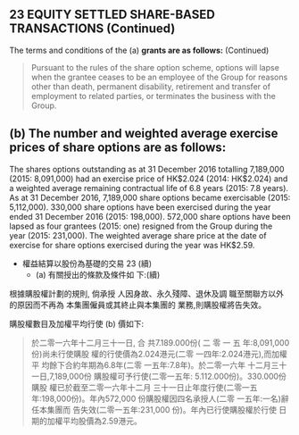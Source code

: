 ## 23 EQUITY SETTLED SHARE-BASED **TRANSACTIONS** (Continued)

The terms and conditions of the (a) **grants are as follows:** (Continued)

> Pursuant to the rules of the share option scheme, options will lapse when the grantee ceases to be an employee of the Group for reasons other than death, permanent disability, retirement and transfer of employment to related parties, or terminates the business with the Group.

## (b) The number and weighted average exercise prices of share options are as follows:

The shares options outstanding as at 31 December 2016 totalling 7,189,000 (2015: 8,091,000) had an exercise price of HK\$2.024 (2014: HK\$2.024) and a weighted average remaining contractual life of 6.8 years (2015: 7.8 years). As at 31 December 2016, 7,189,000 share options became exercisable (2015: 5,112,000). 330,000 share options have been exercised during the year ended 31 December 2016 (2015: 198,000). 572,000 share options have been lapsed as four grantees (2015: one) resigned from the Group during the year (2015: 231,000). The weighted average share price at the date of exercise for share options exercised during the year was HK\$2.59.

- 權益結算以股份為基礎的交易 23 (續)
  - (a) 有關授出的條款及條件如 下:(續)

根據購股權計劃的規則, 倘承授 人因身故、永久殘障、退休及調 職至關聯方以外的原因而不再為 本集團僱員或其終止與本集團的 業務,則購股權將告失效。

購股權數目及加權平均行使 (b) 價如下:

> 於二零一六年十二月三十一日, 合 共7.189.000份( 二 零 一 五 年:8,091,000份)尚未行使購股 權的行使價為2.024港元(二零 一四年:2.024港元),而加權平 均餘下合約年期為6.8年(二零 一五年:7.8年)。於二零一六年 十二月三十一日,7,189,000份 購股權可予行使(二零一五年: 5.112.000份)。330.000份購股 權已於截至二零一六年十二月 三十一日止年度行使(二零一五 年:198,000份)。年內572,000 份購股權因四名承授人(二零 一五年:一名)辭任本集團而 告失效(二零一五年:231,000 份)。年內已行使購股權於行使 日期的加權平均股價為2.59港元。